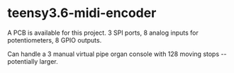 # teensy3.6-midi-encoder
 
 A PCB is available for this project.
 3 SPI ports, 8 analog inputs for potentiometers, 8 GPIO outputs.
 
 Can handle a 3 manual virtual pipe organ console with 128 moving stops -- potentially larger.
